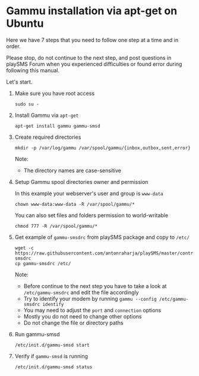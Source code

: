 # Gammu installation via apt-get on Ubuntu

Here we have 7 steps that you need to follow one step at a time and in order.

Please stop, do not continue to the next step, and post questions in playSMS Forum when you experienced difficulties or found error during following this manual.

Let's start.

1.  Make sure you have root access
    
    ```
    sudo su -
    ```

2.  Install Gammu via `apt-get`

    ```
    apt-get install gammu gammu-smsd
    ```

3.  Create required directories

    ```
    mkdir -p /var/log/gammu /var/spool/gammu/{inbox,outbox,sent,error}
    ```
    
    Note:
    
    - The directory names are case-sensitive

4.  Setup Gammu spool directories owner and permission

    In this example your webserver's user and group is `www-data`
   
    ```
    chown www-data:www-data -R /var/spool/gammu/*
    ```
    
    You can also set files and folders permission to world-writable
    
    ```
    chmod 777 -R /var/spool/gammu/*
    ```

5.  Get example of `gammu-smsdrc` from playSMS package and copy to `/etc/`

    ```
    wget -c https://raw.githubusercontent.com/antonraharja/playSMS/master/contrib/gammu/linux/gammu-smsdrc
    cp gammu-smsdrc /etc/
    ```
    
    Note:
   
    - Before continue to the next step you have to take a look at `/etc/gammu-smsdrc` and edit the file accordingly
    - Try to identify your modem by running `gammu --config /etc/gammu-smsdrc identify`
    - You may need to adjust the `port` and `connection` options
    - Mostly you do not need to change other options
    - Do not change the file or directory paths

6.  Run gammu-smsd

    ```
    /etc/init.d/gammu-smsd start
    ```

7.  Verify if `gammu-smsd` is running

    ```
    /etc/init.d/gammu-smsd status
    ```
